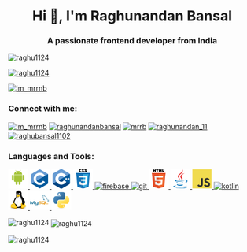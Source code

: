 <h1 align="center">Hi 👋, I'm Raghunandan Bansal</h1>
<h3 align="center">A passionate frontend developer from India</h3>

<p align="left"> <img src="https://komarev.com/ghpvc/?username=raghu1124&label=Profile%20views&color=0e75b6&style=flat" alt="raghu1124" /> </p>

<p align="left"> <a href="https://github.com/ryo-ma/github-profile-trophy"><img src="https://github-profile-trophy.vercel.app/?username=raghu1124" alt="raghu1124" /></a> </p>

<p align="left"> <a href="https://twitter.com/im_mrrnb" target="blank"><img src="https://img.shields.io/twitter/follow/im_mrrnb?logo=twitter&style=for-the-badge" alt="im_mrrnb" /></a> </p>

<h3 align="left">Connect with me:</h3>
<p align="left">
<a href="https://twitter.com/im_mrrnb" target="blank"><img align="center" src="https://raw.githubusercontent.com/rahuldkjain/github-profile-readme-generator/master/src/images/icons/Social/twitter.svg" alt="im_mrrnb" height="30" width="40" /></a>
<a href="https://linkedin.com/in/raghunandanbansal" target="blank"><img align="center" src="https://raw.githubusercontent.com/rahuldkjain/github-profile-readme-generator/master/src/images/icons/Social/linked-in-alt.svg" alt="raghunandanbansal" height="30" width="40" /></a>
<a href="https://www.youtube.com/c/mrrb" target="blank"><img align="center" src="https://raw.githubusercontent.com/rahuldkjain/github-profile-readme-generator/master/src/images/icons/Social/youtube.svg" alt="mrrb" height="30" width="40" /></a>
<a href="https://www.codechef.com/users/raghunandan_11" target="blank"><img align="center" src="https://cdn.jsdelivr.net/npm/simple-icons@3.1.0/icons/codechef.svg" alt="raghunandan_11" height="30" width="40" /></a>
<a href="https://codeforces.com/profile/raghubansal1102" target="blank"><img align="center" src="https://raw.githubusercontent.com/rahuldkjain/github-profile-readme-generator/master/src/images/icons/Social/codeforces.svg" alt="raghubansal1102" height="30" width="40" /></a>
</p>

<h3 align="left">Languages and Tools:</h3>
<p align="left"> <a href="https://developer.android.com" target="_blank" rel="noreferrer"> <img src="https://raw.githubusercontent.com/devicons/devicon/master/icons/android/android-original-wordmark.svg" alt="android" width="40" height="40"/> </a> <a href="https://www.cprogramming.com/" target="_blank" rel="noreferrer"> <img src="https://raw.githubusercontent.com/devicons/devicon/master/icons/c/c-original.svg" alt="c" width="40" height="40"/> </a> <a href="https://www.w3schools.com/cpp/" target="_blank" rel="noreferrer"> <img src="https://raw.githubusercontent.com/devicons/devicon/master/icons/cplusplus/cplusplus-original.svg" alt="cplusplus" width="40" height="40"/> </a> <a href="https://www.w3schools.com/css/" target="_blank" rel="noreferrer"> <img src="https://raw.githubusercontent.com/devicons/devicon/master/icons/css3/css3-original-wordmark.svg" alt="css3" width="40" height="40"/> </a> <a href="https://firebase.google.com/" target="_blank" rel="noreferrer"> <img src="https://www.vectorlogo.zone/logos/firebase/firebase-icon.svg" alt="firebase" width="40" height="40"/> </a> <a href="https://git-scm.com/" target="_blank" rel="noreferrer"> <img src="https://www.vectorlogo.zone/logos/git-scm/git-scm-icon.svg" alt="git" width="40" height="40"/> </a> <a href="https://www.w3.org/html/" target="_blank" rel="noreferrer"> <img src="https://raw.githubusercontent.com/devicons/devicon/master/icons/html5/html5-original-wordmark.svg" alt="html5" width="40" height="40"/> </a> <a href="https://www.java.com" target="_blank" rel="noreferrer"> <img src="https://raw.githubusercontent.com/devicons/devicon/master/icons/java/java-original.svg" alt="java" width="40" height="40"/> </a> <a href="https://developer.mozilla.org/en-US/docs/Web/JavaScript" target="_blank" rel="noreferrer"> <img src="https://raw.githubusercontent.com/devicons/devicon/master/icons/javascript/javascript-original.svg" alt="javascript" width="40" height="40"/> </a> <a href="https://kotlinlang.org" target="_blank" rel="noreferrer"> <img src="https://www.vectorlogo.zone/logos/kotlinlang/kotlinlang-icon.svg" alt="kotlin" width="40" height="40"/> </a> <a href="https://www.linux.org/" target="_blank" rel="noreferrer"> <img src="https://raw.githubusercontent.com/devicons/devicon/master/icons/linux/linux-original.svg" alt="linux" width="40" height="40"/> </a> <a href="https://www.mysql.com/" target="_blank" rel="noreferrer"> <img src="https://raw.githubusercontent.com/devicons/devicon/master/icons/mysql/mysql-original-wordmark.svg" alt="mysql" width="40" height="40"/> </a> <a href="https://www.python.org" target="_blank" rel="noreferrer"> <img src="https://raw.githubusercontent.com/devicons/devicon/master/icons/python/python-original.svg" alt="python" width="40" height="40"/> </a> </p>

<p><img align="left" src="https://github-readme-stats.vercel.app/api/top-langs?username=raghu1124&show_icons=true&locale=en&layout=compact" alt="raghu1124" /></p>

<p>&nbsp;<img align="center" src="https://github-readme-stats.vercel.app/api?username=raghu1124&show_icons=true&locale=en" alt="raghu1124" /></p>

<p><img align="center" src="https://github-readme-streak-stats.herokuapp.com/?user=raghu1124&" alt="raghu1124" /></p>

